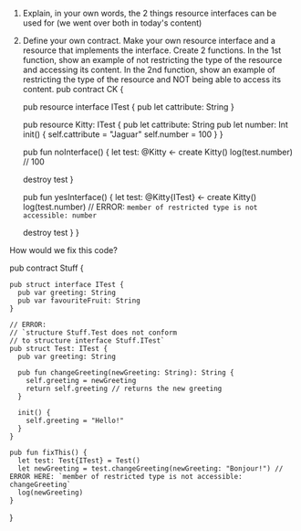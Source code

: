 1. Explain, in your own words, the 2 things resource interfaces can be used for (we went over both in today's content)

2. Define your own contract. Make your own resource interface and a resource that implements the interface. Create 2 functions. In the 1st function, show an example of not restricting the type of the resource and accessing its content. In the 2nd function, show an example of restricting the type of the resource and NOT being able to access its content.
pub contract CK {

    pub resource interface ITest {
      pub let cattribute: String
    }

    pub resource Kitty: ITest {
      pub let cattribute: String
      pub let number: Int
      init() {
        self.cattribute = "Jaguar"
        self.number = 100
      }
    }

    pub fun noInterface() {
      let test: @Kitty <- create Kitty()
      log(test.number) // 100

      destroy test
    }

    pub fun yesInterface() {
      let test: @Kitty{ITest} <- create Kitty()
      log(test.number) // ERROR: `member of restricted type is not accessible: number`

      destroy test
    }
}

How would we fix this code?

pub contract Stuff {

    pub struct interface ITest {
      pub var greeting: String
      pub var favouriteFruit: String
    }

    // ERROR:
    // `structure Stuff.Test does not conform 
    // to structure interface Stuff.ITest`
    pub struct Test: ITest {
      pub var greeting: String

      pub fun changeGreeting(newGreeting: String): String {
        self.greeting = newGreeting
        return self.greeting // returns the new greeting
      }

      init() {
        self.greeting = "Hello!"
      }
    }

    pub fun fixThis() {
      let test: Test{ITest} = Test()
      let newGreeting = test.changeGreeting(newGreeting: "Bonjour!") // ERROR HERE: `member of restricted type is not accessible: changeGreeting`
      log(newGreeting)
    }
}
